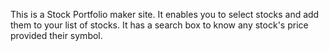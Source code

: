 This is a Stock Portfolio maker site. It enables you to select stocks and add them to your list of stocks. It has a search box to know any stock's price provided their symbol.
